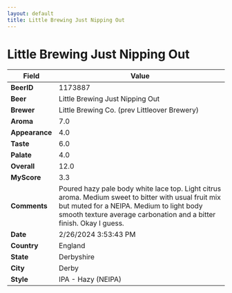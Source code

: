 ```yaml
---
layout: default
title: Little Brewing Just Nipping Out
---
```


# Little Brewing Just Nipping Out

| Field         | Value     |
|---------------|-----------|
| **BeerID** | 1173887 |
| **Beer** | Little Brewing Just Nipping Out |
| **Brewer** | Little Brewing Co. (prev Littleover Brewery) |
| **Aroma** | 7.0 |
| **Appearance** | 4.0 |
| **Taste** | 6.0 |
| **Palate** | 4.0 |
| **Overall** | 12.0 |
| **MyScore** | 3.3 |
| **Comments** | Poured hazy pale body white lace top. Light citrus aroma. Medium sweet to bitter with usual fruit mix but muted for a NEIPA. Medium to light body smooth texture average carbonation and a bitter finish. Okay I guess. |
| **Date** | 2/26/2024 3:53:43 PM |
| **Country** | England |
| **State** | Derbyshire |
| **City** | Derby |
| **Style** | IPA - Hazy (NEIPA) |
